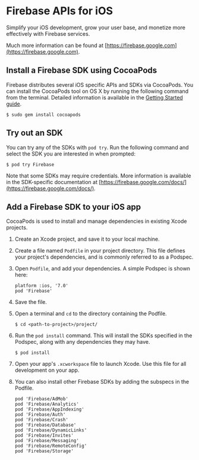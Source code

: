# Firebase APIs for iOS

Simplify your iOS development, grow your user base, and monetize more
effectively with Firebase services.

Much more information can be found at [https://firebase.google.com](https://firebase.google.com).

## Install a Firebase SDK using CocoaPods

Firebase distributes several iOS specific APIs and SDKs via CocoaPods.
You can install the CocoaPods tool on OS X by running the following command from
the terminal. Detailed information is available in the [Getting Started
guide](https://guides.cocoapods.org/using/getting-started.html#getting-started).

```
$ sudo gem install cocoapods
```

## Try out an SDK

You can try any of the SDKs with `pod try`. Run the following command and select
the SDK you are interested in when prompted:

```
$ pod try Firebase
```

Note that some SDKs may require credentials. More information is available in
the SDK-specific documentation at [https://firebase.google.com/docs/](https://firebase.google.com/docs/).

## Add a Firebase SDK to your iOS app

CocoaPods is used to install and manage dependencies in existing Xcode projects.

1. Create an Xcode project, and save it to your local machine.
2. Create a file named `Podfile` in your project directory. This file defines
   your project's dependencies, and is commonly referred to as a Podspec.
3. Open `Podfile`, and add your dependencies. A simple Podspec is shown here:

   ```
   platform :ios, '7.0'
   pod 'Firebase'
   ```

4. Save the file.
5. Open a terminal and `cd` to the directory containing the Podfile.

   ```
   $ cd <path-to-project>/project/
   ```

6. Run the `pod install` command. This will install the SDKs specified in the
   Podspec, along with any dependencies they may have.

   ```
   $ pod install
   ```

7. Open your app's `.xcworkspace` file to launch Xcode.
   Use this file for all development on your app.
8. You can also install other Firebase SDKs by adding the subspecs in the
   Podfile.

   ```
   pod 'Firebase/AdMob'
   pod 'Firebase/Analytics'
   pod 'Firebase/AppIndexing'
   pod 'Firebase/Auth'
   pod 'Firebase/Crash'
   pod 'Firebase/Database'
   pod 'Firebase/DynamicLinks'
   pod 'Firebase/Invites'
   pod 'Firebase/Messaging'
   pod 'Firebase/RemoteConfig'
   pod 'Firebase/Storage'
   ```
